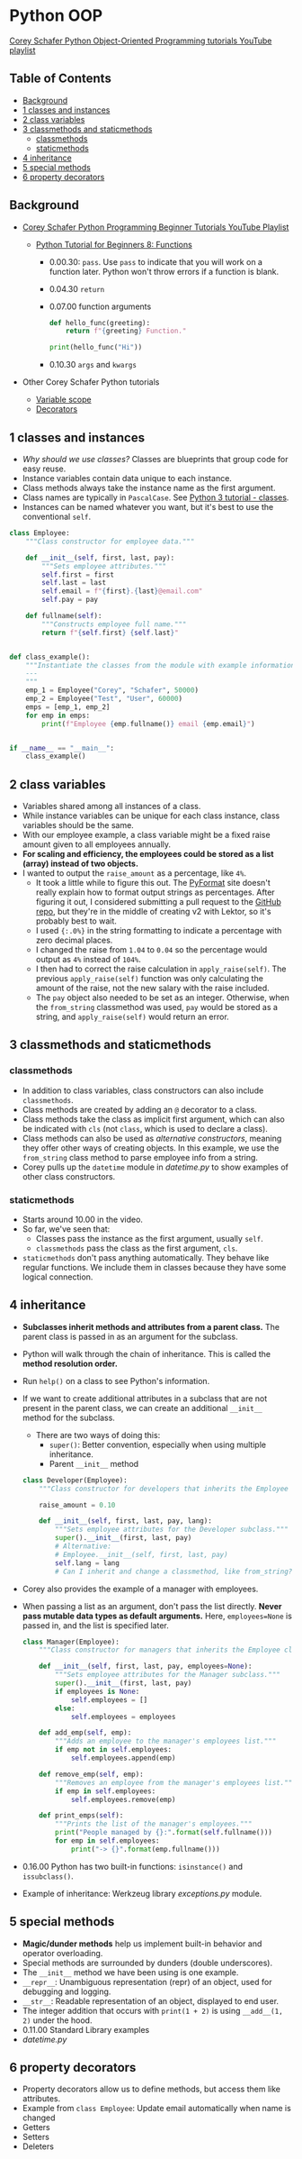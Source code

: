 # Python OOP

[Corey Schafer Python Object-Oriented Programming tutorials YouTube playlist](https://www.youtube.com/playlist?list=PL-osiE80TeTsqhIuOqKhwlXsIBIdSeYtc)

## Table of Contents <!-- omit in toc -->

- [Background](#background)
- [1 classes and instances](#1-classes-and-instances)
- [2 class variables](#2-class-variables)
- [3 classmethods and staticmethods](#3-classmethods-and-staticmethods)
  - [classmethods](#classmethods)
  - [staticmethods](#staticmethods)
- [4 inheritance](#4-inheritance)
- [5 special methods](#5-special-methods)
- [6 property decorators](#6-property-decorators)

## Background

- [Corey Schafer Python Programming Beginner Tutorials YouTube Playlist](https://www.youtube.com/playlist?list=PL-osiE80TeTskrapNbzXhwoFUiLCjGgY7)

  - [Python Tutorial for Beginners 8: Functions](https://youtu.be/9Os0o3wzS_I)

    - 0.00.30: `pass`. Use `pass` to indicate that you will work on a function later. Python won't throw errors if a function is blank.
    - 0.04.30 `return`
    - 0.07.00 function arguments

      ```py
      def hello_func(greeting):
          return f"{greeting} Function."

      print(hello_func("Hi"))

      ```

    - 0.10.30 `args` and `kwargs`

- Other Corey Schafer Python tutorials
  - [Variable scope](https://youtu.be/QVdf0LgmICw)
  - [Decorators](https://www.youtube.com/watch?v=FsAPt_9Bf3U)

## 1 classes and instances

- _Why should we use classes?_ Classes are blueprints that group code for easy reuse.
- Instance variables contain data unique to each instance.
- Class methods always take the instance name as the first argument.
- Class names are typically in `PascalCase`. See [Python 3 tutorial - classes](https://docs.python.org/3/tutorial/classes.html).
- Instances can be named whatever you want, but it's best to use the conventional `self`.

```py
class Employee:
    """Class constructor for employee data."""

    def __init__(self, first, last, pay):
        """Sets employee attributes."""
        self.first = first
        self.last = last
        self.email = f"{first}.{last}@email.com"
        self.pay = pay

    def fullname(self):
        """Constructs employee full name."""
        return f"{self.first} {self.last}"


def class_example():
    """Instantiate the classes from the module with example information.
    ---
    """
    emp_1 = Employee("Corey", "Schafer", 50000)
    emp_2 = Employee("Test", "User", 60000)
    emps = [emp_1, emp_2]
    for emp in emps:
        print(f"Employee {emp.fullname()} email {emp.email}")


if __name__ == "__main__":
    class_example()

```

## 2 class variables

- Variables shared among all instances of a class.
- While instance variables can be unique for each class instance, class variables should be the same.
- With our employee example, a class variable might be a fixed raise amount given to all employees annually.
- **For scaling and efficiency, the employees could be stored as a list (array) instead of two objects.**
- I wanted to output the `raise_amount` as a percentage, like `4%`.
  - It took a little while to figure this out. The [PyFormat](https://pyformat.info/) site doesn't really explain how to format output strings as percentages. After figuring it out, I considered submitting a pull request to the [GitHub repo](https://github.com/ulope/pyformat.info), but they're in the middle of creating v2 with Lektor, so it's probably best to wait.
  - I used `{:.0%}` in the string formatting to indicate a percentage with zero decimal places.
  - I changed the raise from `1.04` to `0.04` so the percentage would output as `4%` instead of `104%`.
  - I then had to correct the raise calculation in `apply_raise(self)`. The previous `apply_raise(self)` function was only calculating the amount of the raise, not the new salary with the raise included.
  - The `pay` object also needed to be set as an integer. Otherwise, when the `from_string` classmethod was used, `pay` would be stored as a string, and `apply_raise(self)` would return an error.

## 3 classmethods and staticmethods

### classmethods

- In addition to class variables, class constructors can also include `classmethods`.
- Class methods are created by adding an `@` decorator to a class.
- Class methods take the class as implicit first argument, which can also be indicated with `cls` (not `class`, which is used to declare a class).
- Class methods can also be used as _alternative constructors_, meaning they offer other ways of creating objects. In this example, we use the `from_string` class method to parse employee info from a string.
- Corey pulls up the `datetime` module in _datetime.py_ to show examples of other class constructors.

### staticmethods

- Starts around 10.00 in the video.
- So far, we've seen that:
  - Classes pass the instance as the first argument, usually `self`.
  - `classmethods` pass the class as the first argument, `cls`.
- `staticmethods` don't pass anything automatically. They behave like regular functions. We include them in classes because they have some logical connection.

## 4 inheritance

- **Subclasses inherit methods and attributes from a parent class.** The parent class is passed in as an argument for the subclass.
- Python will walk through the chain of inheritance. This is called the **method resolution order.**
- Run `help()` on a class to see Python's information.
- If we want to create additional attributes in a subclass that are not present in the parent class, we can create an additional `__init__` method for the subclass.

  - There are two ways of doing this:
    - `super()`: Better convention, especially when using multiple inheritance.
    - Parent `__init__` method

  ```py
  class Developer(Employee):
      """Class constructor for developers that inherits the Employee class."""

      raise_amount = 0.10

      def __init__(self, first, last, pay, lang):
          """Sets employee attributes for the Developer subclass."""
          super().__init__(first, last, pay)
          # Alternative:
          # Employee.__init__(self, first, last, pay)
          self.lang = lang
          # Can I inherit and change a classmethod, like from_string?
  ```

- Corey also provides the example of a manager with employees.
- When passing a list as an argument, don't pass the list directly. **Never pass mutable data types as default arguments.** Here, `employees=None` is passed in, and the list is specified later.

  ```py
  class Manager(Employee):
      """Class constructor for managers that inherits the Employee class."""

      def __init__(self, first, last, pay, employees=None):
          """Sets employee attributes for the Manager subclass."""
          super().__init__(first, last, pay)
          if employees is None:
              self.employees = []
          else:
              self.employees = employees

      def add_emp(self, emp):
          """Adds an employee to the manager's employees list."""
          if emp not in self.employees:
              self.employees.append(emp)

      def remove_emp(self, emp):
          """Removes an employee from the manager's employees list."""
          if emp in self.employees:
              self.employees.remove(emp)

      def print_emps(self):
          """Prints the list of the manager's employees."""
          print("People managed by {}:".format(self.fullname()))
          for emp in self.employees:
              print("-> {}".format(emp.fullname()))
  ```

- 0.16.00 Python has two built-in functions: `isinstance()` and `issubclass()`.
- Example of inheritance: Werkzeug library _exceptions.py_ module.

## 5 special methods

- **Magic/dunder methods** help us implement built-in behavior and operator overloading.
- Special methods are surrounded by dunders (double underscores).
- The `__init__` method we have been using is one example.
- `__repr__`: Unambiguous representation (repr) of an object, used for debugging and logging.
- `__str__`: Readable representation of an object, displayed to end user.
- The integer addition that occurs with `print(1 + 2)` is using `__add__(1, 2)` under the hood.
- 0.11.00 Standard Library examples
- _datetime.py_

## 6 property decorators

- Property decorators allow us to define methods, but access them like attributes.
- Example from `class Employee`: Update email automatically when name is changed
- Getters
- Setters
- Deleters
